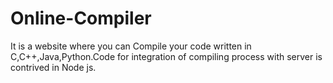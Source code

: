 # Online-Compiler
It is a website where you can Compile your code written in C,C++,Java,Python.Code for integration of compiling process with server is contrived in Node js.
